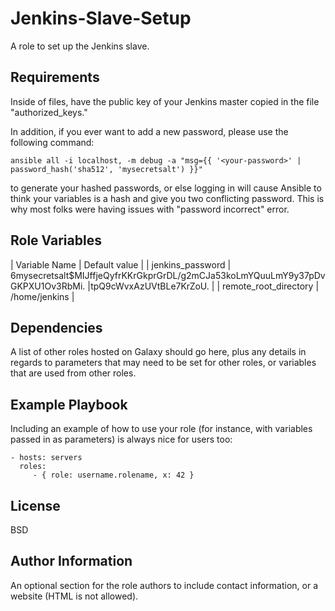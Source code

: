 Jenkins-Slave-Setup
=========

A role to set up the Jenkins slave.

Requirements
------------

Inside of files, have the public key of your Jenkins master copied in the file "authorized_keys."

In addition, if you ever want to add a new password, please use the following command:

```ansible all -i localhost, -m debug -a "msg={{ '<your-password>' | password_hash('sha512', 'mysecretsalt') }}"```

to generate your hashed passwords, or else logging in will cause Ansible to think your variables is a hash and give you two conflicting password. This is why most folks were having issues with "password incorrect" error.

Role Variables
--------------
| Variable Name | Default value |
| jenkins_password | $6$mysecretsalt$MIJffjeQyfrKKrGkprGrDL/g2mCJa53koLmYQuuLmY9y37pDvGKPXU1Ov3RbMi. |tpQ9cWvxAzUVtBLe7KrZoU. |
| remote_root_directory | /home/jenkins |

Dependencies
------------

A list of other roles hosted on Galaxy should go here, plus any details in regards to parameters that may need to be set for other roles, or variables that are used from other roles.

Example Playbook
----------------

Including an example of how to use your role (for instance, with variables passed in as parameters) is always nice for users too:

    - hosts: servers
      roles:
         - { role: username.rolename, x: 42 }

License
-------

BSD

Author Information
------------------

An optional section for the role authors to include contact information, or a website (HTML is not allowed).
